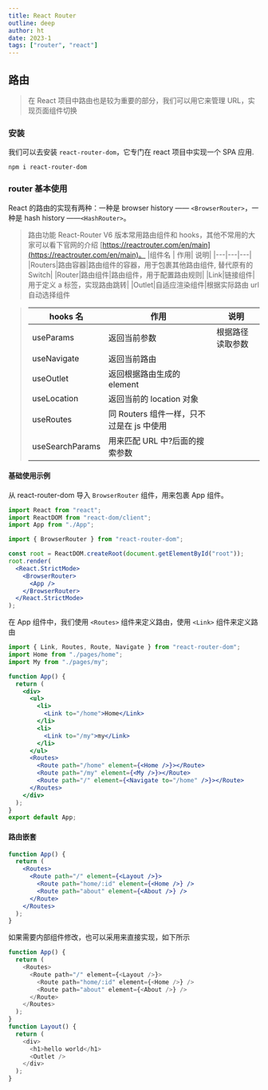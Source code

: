 ```yaml
---
title: React Router
outline: deep
author: ht
date: 2023-1
tags: ["router", "react"]
---
```


## 路由

> 在 React 项目中路由也是较为重要的部分，我们可以用它来管理 URL，实现页面组件切换

### 安装

我们可以去安装 `react-router-dom`，它专门在 react 项目中实现一个 SPA 应用.

```shell
npm i react-router-dom
```

### router 基本使用

React 的路由的实现有两种：一种是 browser history —— `<BrowserRouter>`，一种是 hash history ——`<HashRouter>`。

> 路由功能 React-Router V6 版本常用路由组件和 hooks，其他不常用的大家可以看下官网的介绍 [https://reactrouter.com/en/main](https://reactrouter.com/en/main)。
> |组件名 | 作用| 说明|
> |---|---|---|
> |Routers|路由容器|路由组件的容器，用于包裹其他路由组件, 替代原有的 Switch|
> |Router|路由组件|路由组件，用于配置路由规则|
> |Link|链接组件|用于定义 a 标签，实现路由跳转|
> |Outlet|自适应渲染组件|根据实际路由 url 自动选择组件

> | hooks 名        | 作用                                      | 说明             |
> | --------------- | ----------------------------------------- | ---------------- |
> | useParams       | 返回当前参数                              | 根据路径读取参数 |
> | useNavigate     | 返回当前路由                              |
> | useOutlet       | 返回根据路由生成的 element                |
> | useLocation     | 返回当前的 location 对象                  |
> | useRoutes       | 同 Routers 组件一样，只不过是在 js 中使用 |
> | useSearchParams | 用来匹配 URL 中?后面的搜索参数            |

#### 基础使用示例

从 react-router-dom 导入 `BrowserRouter` 组件，用来包裹 App 组件。

```jsx
import React from "react";
import ReactDOM from "react-dom/client";
import App from "./App";

import { BrowserRouter } from "react-router-dom";

const root = ReactDOM.createRoot(document.getElementById("root"));
root.render(
  <React.StrictMode>
    <BrowserRouter>
      <App />
    </BrowserRouter>
  </React.StrictMode>
);
```

在 App 组件中，我们使用 `<Routes>` 组件来定义路由，使用 `<Link>` 组件来定义路由

```jsx
import { Link, Routes, Route, Navigate } from "react-router-dom";
import Home from "./pages/home";
import My from "./pages/my";

function App() {
  return (
    <div>
      <ul>
        <li>
          <Link to="/home">Home</Link>
        </li>
        <li>
          <Link to="/my">my</Link>
        </li>
      </ul>
      <Routes>
        <Route path="/home" element={<Home />}></Route>
        <Route path="/my" element={<My />}></Route>
        <Route path="/" element={<Navigate to="/home" />}></Route>
      </Routes>
    </div>
  );
}
export default App;
```

#### 路由嵌套

```jsx
function App() {
  return (
    <Routes>
      <Route path="/" element={<Layout />}>
        <Route path="home/:id" element={<Home />} />
        <Route path="about" element={<About />} />
      </Route>
    </Routes>
  );
}
```

如果需要内部组件修改，也可以采用<Outlet/>来直接实现，如下所示

```js
function App() {
  return (
    <Routes>
      <Route path="/" element={<Layout />}>
        <Route path="home/:id" element={<Home />} />
        <Route path="about" element={<About />} />
      </Route>
    </Routes>
  );
}
function Layout() {
  return (
    <div>
      <h1>hello world</h1>
      <Outlet />
    </div>
  );
}
```

